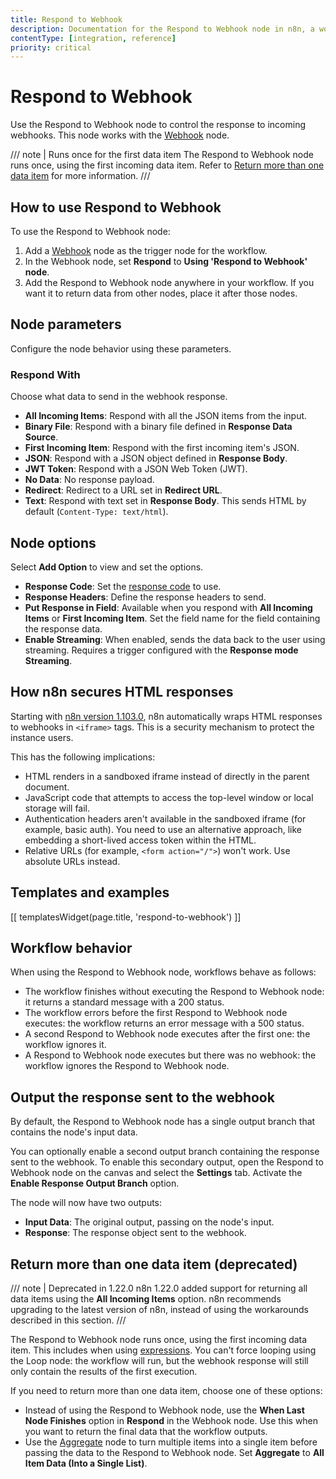 ```yaml
---
title: Respond to Webhook
description: Documentation for the Respond to Webhook node in n8n, a workflow automation platform. Includes guidance on usage, and links to examples.
contentType: [integration, reference]
priority: critical
---
```


# Respond to Webhook

Use the Respond to Webhook node to control the response to incoming webhooks. This node works with the [Webhook](/integrations/builtin/core-nodes/n8n-nodes-base.webhook/index.md) node.

/// note | Runs once for the first data item
The Respond to Webhook node runs once, using the first incoming data item. Refer to [Return more than one data item](#return-more-than-one-data-item-deprecated) for more information.
///

## How to use Respond to Webhook

To use the Respond to Webhook node:

1. Add a [Webhook](/integrations/builtin/core-nodes/n8n-nodes-base.webhook/index.md) node as the trigger node for the workflow.
1. In the Webhook node, set **Respond** to **Using 'Respond to Webhook' node**.
1. Add the Respond to Webhook node anywhere in your workflow. If you want it to return data from other nodes, place it after those nodes.

## Node parameters

Configure the node behavior using these parameters.

### Respond With

Choose what data to send in the webhook response.

- **All Incoming Items**: Respond with all the JSON items from the input.
- **Binary File**: Respond with a binary file defined in **Response Data Source**.
- **First Incoming Item**: Respond with the first incoming item's JSON.
- **JSON**: Respond with a JSON object defined in **Response Body**.
- **JWT Token**: Respond with a JSON Web Token (JWT).
- **No Data**: No response payload.
- **Redirect**: Redirect to a URL set in **Redirect URL**.
- **Text**: Respond with text set in **Response Body**. This sends HTML by default (`Content-Type: text/html`).

## Node options

Select **Add Option** to view and set the options.

- **Response Code**: Set the [response code](https://developer.mozilla.org/en-US/docs/Web/HTTP/Status) to use.
- **Response Headers**: Define the response headers to send.
- **Put Response in Field**: Available when you respond with **All Incoming Items** or **First Incoming Item**. Set the field name for the field containing the response data.
- **Enable Streaming**: When enabled, sends the data back to the user using streaming. Requires a trigger configured with the **Response mode** **Streaming**.

## How n8n secures HTML responses

Starting with [n8n version 1.103.0](/release-notes.md#n8n11030), n8n automatically wraps HTML responses to webhooks in `<iframe>` tags. This is a security mechanism to protect the instance users.

This has the following implications:

- HTML renders in a sandboxed iframe instead of directly in the parent document.
- JavaScript code that attempts to access the top-level window or local storage will fail.
- Authentication headers aren't available in the sandboxed iframe (for example, basic auth). You need to use an alternative approach, like embedding a short-lived access token within the HTML.
- Relative URLs (for example, `<form action="/">`) won't work. Use absolute URLs instead.

## Templates and examples

<!-- see https://www.notion.so/n8n/Pull-in-templates-for-the-integrations-pages-37c716837b804d30a33b47475f6e3780 -->
[[ templatesWidget(page.title, 'respond-to-webhook') ]]

## Workflow behavior

When using the Respond to Webhook node, workflows behave as follows:

- The workflow finishes without executing the Respond to Webhook node: it returns a standard message with a 200 status.
- The workflow errors before the first Respond to Webhook node executes: the workflow returns an error message with a 500 status.
- A second Respond to Webhook node executes after the first one: the workflow ignores it.
- A Respond to Webhook node executes but there was no webhook: the workflow ignores the Respond to Webhook node.

## Output the response sent to the webhook

By default, the Respond to Webhook node has a single output branch that contains the node's input data.

You can optionally enable a second output branch containing the response sent to the webhook. To enable this secondary output, open the Respond to Webhook node on the canvas and select the **Settings** tab. Activate the **Enable Response Output Branch** option.

The node will now have two outputs:

* **Input Data**: The original output, passing on the node's input.
* **Response**: The response object sent to the webhook.

## Return more than one data item (deprecated)

/// note | Deprecated in 1.22.0
n8n 1.22.0 added support for returning all data items using the **All Incoming Items** option. n8n recommends upgrading to the latest version of n8n, instead of using the workarounds described in this section.
///

The Respond to Webhook node runs once, using the first incoming data item. This includes when using [expressions](/code/expressions.md). You can't force looping using the Loop node: the workflow will run, but the webhook response will still only contain the results of the first execution.

If you need to return more than one data item, choose one of these options:

- Instead of using the Respond to Webhook node, use the **When Last Node Finishes** option in **Respond** in the Webhook node. Use this when you want to return the final data that the workflow outputs.
- Use the [Aggregate](/integrations/builtin/core-nodes/n8n-nodes-base.aggregate.md) node to turn multiple items into a single item before passing the data to the Respond to Webhook node. Set **Aggregate** to **All Item Data (Into a Single List)**.
